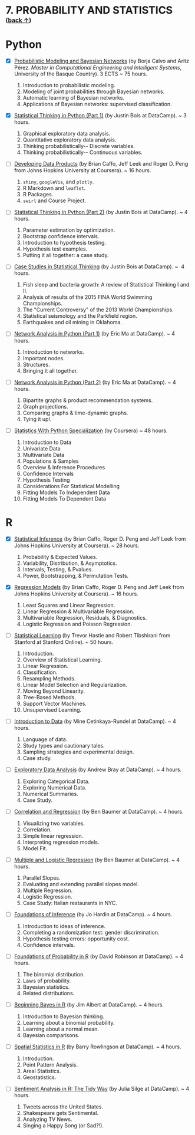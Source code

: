 
# 7. PROBABILITY AND STATISTICS <sub><sup><sub>([back &uarr;](#table-of-contents))</sub></sup></sub>
# Python 
  
- [X] [Probabilistic Modeling and Bayesian Networks](http://www.ehu.eus/en/web/kisa/prestakuntza-programa) (by Borja Calvo and Aritz Pérez. *Master in Computational Engineering and Intelligent Systems*, University of the Basque Country). 3 ECTS ~ 75 hours.
  1. Introduction to probabilistic modeling. 
  2. Modeling of joint probabilities through Bayesian networks.
  3. Automatic learning of Bayesian networks.
  4. Applications of Bayesian networks: supervised classification.
- [X] [Statistical Thinking in Python (Part 1)](https://www.datacamp.com/courses/statistical-thinking-in-python-part-1) (by Justin Bois at DataCamp). ~ 3 hours.
  1. Graphical exploratory data analysis.
  2. Quantitative exploratory data analysis.
  3. Thinking probabilistically-- Discrete variables.
  4. Thinking probabilistically-- Continuous variables.

- [ ] [Developing Data Products](https://www.coursera.org/learn/data-products) (by Brian Caffo, Jeff Leek and Roger D. Peng from Johns Hopkins University at Coursera). ~ 16 hours.
  1. `shiny`, `googleVis`, and `plotly`.
  2. R Markdown and `leaflet`.
  3. R Packages.
  4. `swirl` and Course Project.
- [ ] [Statistical Thinking in Python (Part 2)](https://www.datacamp.com/courses/statistical-thinking-in-python-part-2) (by Justin Bois at DataCamp). ~ 4 hours.
  1. Parameter estimation by optimization.
  2. Bootstrap confidence intervals.
  3. Introduction to hypothesis testing.
  4. Hypothesis test examples.
  5. Putting it all together: a case study.
- [ ] [Case Studies in Statistical Thinking](https://www.datacamp.com/courses/case-studies-in-statistical-thinking) (by Justin Bois at DataCamp). ~  4 hours.
  1. Fish sleep and bacteria growth: A review of Statistical Thinking I and II.
  2. Analysis of results of the 2015 FINA World Swimming Championships.
  3. The "Current Controversy" of the 2013 World Championships.
  4. Statistical seismology and the Parkfield region.
  5. Earthquakes and oil mining in Oklahoma.
- [ ] [Network Analysis in Python (Part 1)](https://www.datacamp.com/courses/network-analysis-in-python-part-1) (by Eric Ma at DataCamp). ~ 4 hours.
  1. Introduction to networks.
  2. Important nodes.
  3. Structures.
  4. Bringing it all together.
- [ ] [Network Analysis in Python (Part 2)](https://www.datacamp.com/courses/network-analysis-in-python-part-2) (by Eric Ma at DataCamp). ~ 4 hours.
  1. Bipartite graphs & product recommendation systems.
  2. Graph projections.
  3. Comparing graphs & time-dynamic graphs.
  4. Tying it up!.
  
- [ ] [Statistics With Python Specialization](https://www.coursera.org/specializations/statistics-with-python) (by Coursera) ~ 48 hours.
  1. Introduction to Data
  2. Univariate Data
  3. Multivariate Data
  4. Populations & Samples
  5. Overview & Inference Procedures
  6. Confidence Intervals
  7. Hypothesis Testing
  8. Considerations For Statistical Modelling
  9. Fitting Models To Independent Data
  10. Fitting Models To Dependent Data

# R 
- [X] [Statistical Inference](https://www.coursera.org/learn/statistical-inference) (by Brian Caffo, Roger D. Peng and Jeff Leek from Johns Hopkins University at Coursera). ~ 28 hours.
  1. Probability & Expected Values.
  2. Variability, Distribution, & Asymptotics.
  3. Intervals, Testing, & Pvalues.
  4. Power, Bootstrapping, & Permutation Tests.
 
- [X] [Regression Models](https://www.coursera.org/learn/regression-models) (by Brian Caffo, Roger D. Peng and Jeff Leek from Johns Hopkins University at Coursera). ~ 16 hours.
  1. Least Squares and Linear Regression.
  2. Linear Regression & Multivariable Regression.
  3. Multivariable Regression, Residuals, & Diagnostics.
  4. Logistic Regression and Poisson Regression.
 
- [ ] [Statistical Learning](https://lagunita.stanford.edu/courses/HumanitiesSciences/StatLearning/Winter2016/about) (by Trevor Hastie and Robert Tibshirani from Stanford at Stanford Online). ~ 50 hours.
  1. Introduction.
  2. Overview of Statistical Learning.
  3. Linear Regression.
  4. Classification.
  5. Resampling Methods.
  6. Linear Model Selection and Regularization.
  7. Moving Beyond Linearity.
  8. Tree-Based Methods.
  9. Support Vector Machines.
  10. Unsupervised Learning.
- [ ] [Introduction to Data](https://www.datacamp.com/courses/introduction-to-data) (by Mine Cetinkaya-Rundel at DataCamp). ~ 4 hours.
  1. Language of data.
  2. Study types and cautionary tales.
  3. Sampling strategies and experimental design.
  4. Case study.
- [ ] [Exploratory Data Analysis](https://www.datacamp.com/courses/exploratory-data-analysis) (by Andrew Bray at DataCamp). ~ 4 hours.
  1. Exploring Categorical Data.
  2. Exploring Numerical Data.
  3. Numerical Summaries.
  4. Case Study.
- [ ] [Correlation and Regression](https://www.datacamp.com/courses/correlation-and-regression) (by Ben Baumer at DataCamp). ~ 4 hours.
  1. Visualizing two variables.
  2. Correlation.
  3. Simple linear regression.
  4. Interpreting regression models.
  5. Model Fit.
- [ ] [Multiple and Logistic Regression](https://www.datacamp.com/courses/multiple-and-logistic-regression) (by Ben Baumer at DataCamp). ~ 4 hours.
  1. Parallel Slopes.
  2. Evaluating and extending parallel slopes model.
  3. Multiple Regression.
  4. Logistic Regression.
  5. Case Study: Italian restaurants in NYC.
- [ ] [Foundations of Inference](https://www.datacamp.com/courses/foundations-of-inference) (by Jo Hardin at DataCamp). ~ 4 hours.
  1. Introduction to ideas of inference.
  2. Completing a randomization test: gender discrimination.
  3. Hypothesis testing errors: opportunity cost.
  4. Confidence intervals.
- [ ] [Foundations of Probability in R](https://www.datacamp.com/courses/foundations-of-probability-in-r) (by David Robinson at DataCamp). ~ 4 hours.
  1. The binomial distribution.
  2. Laws of probability.
  3. Bayesian statistics.
  4. Related distributions.
- [ ] [Beginning Bayes in R](https://www.datacamp.com/courses/beginning-bayes-in-r/) (by Jim Albert at DataCamp). ~ 4 hours.
  1. Introduction to Bayesian thinking.
  2. Learning about a binomial probability.
  3. Learning about a normal mean.
  4. Bayesian comparisons.
- [ ] [Spatial Statistics in R](https://www.datacamp.com/courses/spatial-statistics-in-r) (by Barry Rowlingson at DataCamp). ~ 4 hours.
  1. Introduction.
  2. Point Pattern Analysis.
  3. Areal Statistics.
  4. Geostatistics.
- [ ] [Sentiment Analysis in R: The Tidy Way](https://www.datacamp.com/courses/sentiment-analysis-in-r-the-tidy-way) (by Julia Silge at DataCamp). ~ 4 hours.
  1. Tweets across the United States.
  2. Shakespeare gets Sentimental.
  3. Analyzing TV News.
  4. Singing a Happy Song (or Sad?!).


